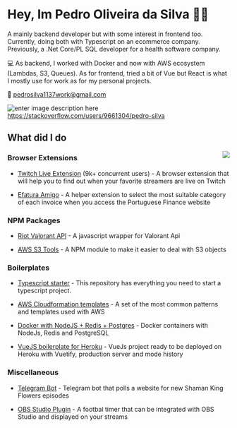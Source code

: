 

# Hey, Im Pedro Oliveira da Silva 👋🏻 

A mainly backend developer but with some interest in frontend too. Currently, doing both with Typescript on an ecommerce company. Previously, a .Net Core/PL SQL developer for a health software company.

💻 As backend, I worked with Docker and now with AWS ecosystem (Lambdas, S3, Queues). As for frontend, tried a bit of Vue but React is what I mostly use for work as for my personal projects.

📧 pedrosilva1137work@gmail.com

![enter image description here](https://t1.gstatic.com/faviconV2?client=SOCIAL&type=FAVICON&fallback_opts=TYPE,SIZE,URL&url=http://stackoverflow.com&size=18)     https://stackoverflow.com/users/9661304/pedro-silva 


## What did I do

<img align='right' src="https://github-readme-stats.vercel.app/api?username=pedros11&count_private=true&show_icons=true&theme=cobalt">

### Browser Extensions

- [Twitch Live Extension](https://github.com/PedroS11/twitch-live-extension) (9k+ concurrent users) - A browser extension that will help you to find out when your favorite streamers are live on Twitch

- [Efatura Amigo](https://github.com/PedroS11/efatura-amigo) - A helper extension to select the most suitable category of each invoice when you access the Portuguese Finance website

### NPM Packages

- [Riot Valorant API](https://github.com/PedroS11/riot-valorant-api) - A javascript wrapper for Valorant Api

- [AWS S3 Tools](https://github.com/PedroS11/aws-s3-tools) - A NPM module to make it easier to deal with S3 objects

### Boilerplates

- [Typescript starter](https://github.com/PedroS11/typescript-starter) - This repository has everything you need to start a typescript project.

- [AWS Cloudformation templates](https://github.com/PedroS11/aws-cloudformation-templates) - A set of the most common patterns and templates used with AWS

- [Docker with NodeJS + Redis + Postgres](https://github.com/PedroS11/node-postgres-redis-docker) - Docker containers with NodeJs, Redis and PostgreSQL

- [VueJS boilerplate for Heroku](https://github.com/PedroS11/vuejs-heroku-boilerplate) - VueJs project ready to be deployed on Heroku with Vuetify, production server and mode history

### Miscellaneous

- [Telegram Bot](https://github.com/PedroS11/shaman-king-episode-bot) - Telegram bot that polls a website for new Shaman King Flowers episodes

- [OBS Studio Plugin](https://github.com/PedroS11/obs-studio-football-timer) - A footbal timer that can be integrated with OBS Studio and displayed on your streams


